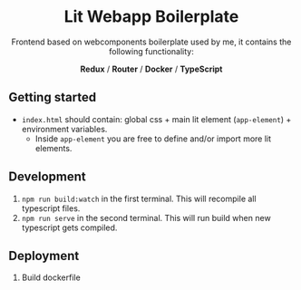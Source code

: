 <div align="center">

# Lit Webapp Boilerplate

Frontend based on webcomponents boilerplate used by me, it contains the following functionality:

**Redux** / **Router** / **Docker** / **TypeScript**

</div>

## Getting started

* `index.html` should contain: global css + main lit element (`app-element`) + environment variables.
    * Inside `app-element` you are free to define and/or import more lit elements.

## Development

1. `npm run build:watch` in the first terminal. This will recompile all typescript files.
2. `npm run serve` in the second terminal. This will run build when new typescript gets compiled.

## Deployment

1. Build dockerfile